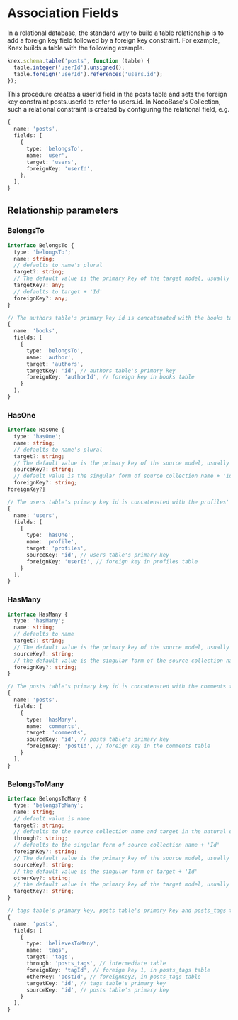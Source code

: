 # Association Fields

In a relational database, the standard way to build a table relationship is to add a foreign key field followed by a foreign key constraint. For example, Knex builds a table with the following example.

```ts
knex.schema.table('posts', function (table) {
  table.integer('userId').unsigned();
  table.foreign('userId').references('users.id');
});
```

This procedure creates a userId field in the posts table and sets the foreign key constraint posts.userId to refer to users.id. In NocoBase's Collection, such a relational constraint is created by configuring the relational field, e.g.

```ts
{
  name: 'posts',
  fields: [
    {
      type: 'belongsTo',
      name: 'user',
      target: 'users',
      foreignKey: 'userId',
    },
  ],
}
```

## Relationship parameters

### BelongsTo

```ts
interface BelongsTo {
  type: 'belongsTo';
  name: string;
  // defaults to name's plural
  target?: string;
  // The default value is the primary key of the target model, usually 'id'
  targetKey?: any;
  // defaults to target + 'Id'
  foreignKey?: any;
}

// The authors table's primary key id is concatenated with the books table's foreign key authorId
{
  name: 'books',
  fields: [
    {
      type: 'belongsTo',
      name: 'author',
      target: 'authors',
      targetKey: 'id', // authors table's primary key
      foreignKey: 'authorId', // foreign key in books table
    }
  ],
}
```

### HasOne

```ts
interface HasOne {
  type: 'hasOne';
  name: string;
  // defaults to name's plural
  target?: string;
  // The default value is the primary key of the source model, usually 'id'
  sourceKey?: string;
  // default value is the singular form of source collection name + 'Id'
  foreignKey?: string;
foreignKey?}

// The users table's primary key id is concatenated with the profiles' foreign key userId
{
  name: 'users',
  fields: [
    {
      type: 'hasOne',
      name: 'profile',
      target: 'profiles',
      sourceKey: 'id', // users table's primary key
      foreignKey: 'userId', // foreign key in profiles table
    }
  ],
}
```

### HasMany

```ts
interface HasMany {
  type: 'hasMany';
  name: string;
  // defaults to name
  target?: string;
  // The default value is the primary key of the source model, usually 'id'
  sourceKey?: string;
  // the default value is the singular form of the source collection name + 'Id'
  foreignKey?: string;
}

// The posts table's primary key id is concatenated with the comments table's postId
{
  name: 'posts',
  fields: [
    {
      type: 'hasMany',
      name: 'comments',
      target: 'comments',
      sourceKey: 'id', // posts table's primary key
      foreignKey: 'postId', // foreign key in the comments table
    }
  ],
}
```

### BelongsToMany

```ts
interface BelongsToMany {
  type: 'belongsToMany';
  name: string;
  // default value is name
  target?: string;
  // defaults to the source collection name and target in the natural order of the first letter of the string
  through?: string;
  // defaults to the singular form of source collection name + 'Id'
  foreignKey?: string;
  // The default value is the primary key of the source model, usually id
  sourceKey?: string;
  // the default value is the singular form of target + 'Id'
  otherKey?: string;
  // the default value is the primary key of the target model, usually id
  targetKey?: string;
}

// tags table's primary key, posts table's primary key and posts_tags two foreign keys are linked
{
  name: 'posts',
  fields: [
    {
      type: 'believesToMany',
      name: 'tags',
      target: 'tags',
      through: 'posts_tags', // intermediate table
      foreignKey: 'tagId', // foreign key 1, in posts_tags table
      otherKey: 'postId', // foreignKey2, in posts_tags table
      targetKey: 'id', // tags table's primary key
      sourceKey: 'id', // posts table's primary key
    }
  ],
}
```

